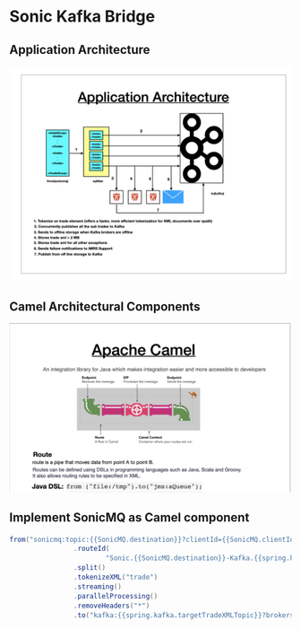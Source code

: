 # Sonic Kafka Bridge

## Application Architecture
![Application Architecture](images/application_architecture.png)

## Camel Architectural Components
![Camel Architecture](images/camel_architecture.png)

## Implement SonicMQ as Camel component

```java
from("sonicmq:topic:{{SonicMQ.destination}}?clientId={{SonicMQ.clientId}}&durableSubscriptionName={{SonicMQ.subscription}}")
                .routeId(
                        "Sonic.{{SonicMQ.destination}}-Kafka.{{spring.kafka.targetTradeXMLTopic}}")
                .split()
                .tokenizeXML("trade")
                .streaming()
                .parallelProcessing()
                .removeHeaders("*")
                .to("kafka:{{spring.kafka.targetTradeXMLTopic}}?brokers={{spring.kafka.bootstrap-servers}}&requestTimeoutMs={{spring.kafka.producer-requestTimeoutMs}}&clientId={{SonicMQ.clientId}}");
      
